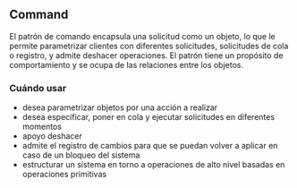 ## Command

El patrón de comando encapsula una solicitud como un objeto, lo que le permite parametrizar
clientes con diferentes solicitudes, solicitudes de cola o registro, y admite deshacer
operaciones. El patrón tiene un propósito de comportamiento y se ocupa de las relaciones entre los objetos.

### Cuándo usar

* desea parametrizar objetos por una acción a realizar
* desea especificar, poner en cola y ejecutar solicitudes en diferentes momentos
* apoyo deshacer
* admite el registro de cambios para que se puedan volver a aplicar en caso de un bloqueo del sistema
* estructurar un sistema en torno a operaciones de alto nivel basadas en operaciones primitivas
